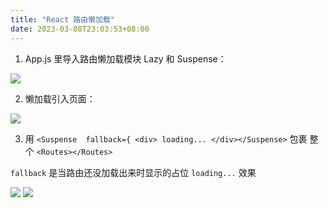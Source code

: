 ```yaml
---
title: "React 路由懒加载"
date: 2023-03-08T23:03:53+08:00
---
```


1. App.js 里导入路由懒加载模块 Lazy 和 Suspense：

<img src="/imgs/22/15.png" />

2. 懒加载引入页面：

<img src="/imgs/22/16.png" />

3. 用 `<Suspense  fallback={ <div> loading... </div></Suspense>` 包裹 整个 `<Routes></Routes>`

`fallback` 是当路由还没加载出来时显示的占位 `loading...` 效果

<img src="/imgs/22/17.png" />

<img src="/imgs/22/18.png" />
